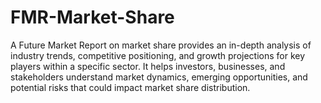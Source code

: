 # FMR-Market-Share
A Future Market Report on market share provides an in-depth analysis of industry trends, competitive positioning, and growth projections for key players within a specific sector. It helps investors, businesses, and stakeholders understand market dynamics, emerging opportunities, and potential risks that could impact market share distribution.
